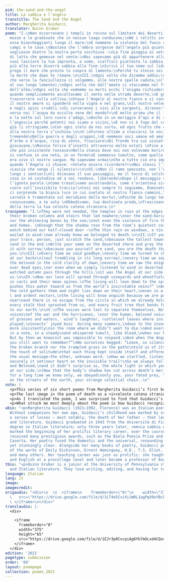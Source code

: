 ```yaml
---
pid: the-sand-and-the-angel
title: La sabbia e l’angelo
transtitle: The Sand and the Angel
author: Margherita Guidacci
translator: Quinn Gruber
poem: "I.\nNon occorrevano i templi in rovina sul limitare dei deserti,\nCon le colonne
  mozze e le gradinate che in nessun luogo conducono;\nNé i relitti insabbiati, le
  ossa biancheggianti lungo il mare;\nE nemmeno la violenza del fuoco contro i nostri
  campi e le case.\nBastava che l’ombra sorgesse dall’angolo più quieto della stanza,\nO
  vegliasse dietro la nostra porta socchiusa —\nLa fine pioggia ai vetri, un pezzo
  di latta che gemesse nel vento:\nNoi sapevamo già di appartenere alla morte.\n\nII.\nSe
  vuoi lasciare la tua impronta, o uomo, scalfisci piuttosto la sabbia,\nPerché la
  più alta torre diverrà sabbia alla fine.\nScrivi il tuo nome sul lido deserto, e
  prega il mare che presto lo cuopra di lamento:\nPerché tu stesso sei sabbia, sei
  la morte che dopo te rimane.\n\nIII.\nOgni volta che dicemmo addio;\nOgni volta
  che verso la fanciullezza ci volgemmo, alle nostre spalle caduta,\n(Tremando l’anima
  al suo lungo lamento);\nOgni volta che dall’amato ci staccammo nel freddo chiarore
  dell’alba;\nOgni volta che vedemmo su morti occhi l’enigma richiudersi;\nO anche
  quando semplicemente ascoltavamo il vento nelle strade deserte,\nE guardavamo l’autunno
  trascorrere sulla collina,\nStava l’Angelo al nostro fianco e ci consumava.\n\nIV.\nOra
  il nostro amore si spanderà nella vigna e nel grano,\nIl nostro veleno nei cactus
  e negli spini crudeli.\nSi curveranno i vivi alle sorgenti, diranno:\n«Chi spinse
  verso noi l’acqua da occulte vene del mondo?»\nE molto prima che il freddo li colga
  e la notte sul loro cuore s’adagi,\nAnche in un meriggio d’api e di succhi ardenti,\nConosceranno
  l’angoscia perché potenti noi siamo e vicini,\nE non vi è fuga dal cerchio in cui
  già li stringiamo,\nCon ogni stelo da noi sorto, ed ogni frutto che colmo e grave
  alla nostra terra s’inchina.\n\nV.\nFurono ultime a staccarsi le voci. Non le voci
  tremende\nDella guerra e degli uragani,\nE nemmeno voci umane ed amate,\nMa mormorii
  d’erbe e d’acque, risa di vento, frusciare\nDi fronde tra cui scoiattoli invisibili
  giocavano,\nRonzio felice d’insetti attraverso molte estati \nFino a quell’insetto
  che più insistente ronzava\nNella stanza dove noi non volevamo morire.\nE tutto
  si confuse in una nota, in un fermo\nE sommesso tumulto, come quello del sangue\nQuando
  era vivo il nostro sangue. Ma sapevamo ormai\nChe a tutto ciò era impossibile rispondere.\nE
  quando l’Angelo ci chiese: «Volete ancora ricordare?»\nNoi stessi l’implorammo:
  «Lascia che venga il silenzio!»\n\nVI.\nNon il ramo spezzato, non l’erba scomposta
  lungo i sentieri\nCi dicevano il suo passaggio, ma il tocco di solitudine\nChe ogni
  cosa in sé custodiva ed a noi rendeva, liberando\nDopo il messaggio consueto l’altra,
  l’ignota parola.\nCome trasalivamo ascoltandola, come s’orientava sicuro\nIl nostro
  cuore sull’invisibile traccia!\nCosì noi sempre ti seguimmo, Dominatore ed Amato,\nNé
  ci sorprende la bianca luce in cui svelato al nostro fianco cammini,\n(Ora che l’ombra
  carnale è tramontata sul meridiano della morte),\nPoiché da lungo tempo te solo
  conoscevamo, a te solo \nObbedivamo, tua destinata preda,\nTrascinando sulle vie
  della terra la tua celeste catena straniera.\n"
transpoem: "I.\nThey were not needed, the temples in ruin at the edges of deserts,\nwith
  their broken columns and stairs that led nowhere;\nnor the sand-buried shipwrecks,
  nor the whitening bones by the sea;\nnot even the violence of fire through our fields
  and homes. \nEnough that the shadow rose from the room’s quietest corner,\nor kept
  watch behind our half-closed door —\nThe thin rain on windows, a tin sheet that
  wailed in wind:\nwe already knew we belonged to death.\n\nII.\nIf you want to leave
  your trace, person, just scratch the sand,\nbecause the tallest tower will become
  sand in the end.\nWrite your name on the deserted shore and pray the sea soon covers
  it with sorrow:\nbecause you yourself are sand, you are the death that remains after
  you.\n\nIII.\nEvery time we said goodbye,\nevery time we turned to childhood fallen
  at our backs\n(soul trembling in its long sorrow),\nevery time we separated from
  the beloved in the cold clarity of dawn,\nevery time we saw the enigma reseal itself
  over dead eyes,\nor even when we simply listened to wind in deserted streets,\nand
  watched autumn pass through the hills,\nit was the Angel at our side, consuming
  us.\n\nIV.\nNow our love will spread through vineyards and wheatfields, \nour venom
  in cacti and their mean spines.\nThe living will lean down to the springs and ask:\n“Who
  pushes this water toward us from the world’s inscrutable veins?” \nAnd long before
  the cold gathers them and night lies down on their heart,\neven in a midday of bees
  \ and ardent nectars,\nthe living will know anguish because we are powerful and
  near\nand there is no escape from the circle in which we already hold them,\nwith
  every stalk that sprouted from us, and every fruit tree that bends full and grave
  to our earth.\n\nV.\nThe voices were last to separate themselves. Not the massive
  voices\nof the war and the hurricanes, \nnor the human, beloved voices,\nbut murmurs
  of grasses and waters,  wind’s laughter, rustle\nof leaves where invisible squirrels
  played,\ninsects’ joyed buzz  during many summers,\ndown to the insect that buzzed
  more insistently\nin the room where we didn’t want to die.\nAnd everything collided
  in a note, in a steady\nand whispered tumult, like blood,\nwhen our blood was living.
  But by then we knew\nit was impossible to respond.\nAnd when the Angel asked: “Do
  you still want to remember?”\nWe ourselves begged: “Leave, so silence comes!”\n\n\nVI.\nNeither
  the broken branch nor the trampled grass on the paths\ntold us of its passage, but
  the touch of solitude\nthat each thing kept inside itself and offered us, freeing—\nafter
  the usual message—the other, unknown word. \nHow we startled, listening to it, how
  securely it set\nour heart on the invisible trail!\nSo we always followed you, Ruler
  and Beloved,\nand it didn’t surprise us, the white light in which you walked unveiled
  at our side,\n(Now that the body’s shadow has cut across death’s meridian),\nSince
  for a long time we knew only, we obeyed\nonly you, your fated prey, \nDragging,
  on the streets of the earth, your strange celestial chain..\n"
note: |
  <p>This series of six short poems from Margherita Guidacci’s first book of poetry, <em>La sabbia e l’angelo</em> (<em>The Sand and the Angel</em>, 1946) reckons with the relationship between humans and nature, as well as the broader cycle of life and death.</p>
  <p>The last image in the poem of death as a <i>celeste catena straniera</i>, a “strange celestial chain,” particularly captivated me and guided my translation. I translated <em>straniero</em> as “strange” rather than the usual “foreign” because the Angel, a sort of overseer of the life/death balance, is a continuous presence in human life. I wanted “strange” to capture our inability to reconcile our knowledge of death with our own desire to live; we know death intimately, but are unable to fully comprehend what it entails.</p>
  <p>As I translated the poem, I was surprised to find that Guidacci’s voice, both direct and clear, cosmic and spiritual, had an almost Romantic lilt in English that comes across in phrases such as <i>o uomo</i> (“O man,” which I translated simply as “person”) and <i>Dominatore ed Amato</i> (“Ruler and Lover”). It’s crucial to note that Guidacci was not invested in the closed style of her contemporaries, the Hermetic poets; she instead used a more “ordinary” language to form the complex meanings and sounds of her works. Keeping this in mind, I tried to adhere as closely as I could to the flexible sentence order common to Italian while still maintaining sense in English, to convey that sense of familiarity and strangeness that coexists in the work.</p>
  <p>What struck me most deeply about the poem is how Guidacci recognizes the brevity of human life without assuming that our lives do not matter because of it. Rather, our absence serves as a permanent reminder of our existence: “Perché tu stesso sei sabbia, sei la morte che dopo te rimane.” “Because you yourself are sand, you are the death that remains after you.”</p>
abio: "<p>Margherita Guidacci (1921–1992, Florence) was an Italian poet and translator.
  Without companions her own age, Guidacci’s childhood was marked by solitude and
  a series of losses — most notably, the death of her father — that led her to poetry
  and literature. Guidacci graduated in 1943 from the Università di Firenze with a
  degree in Italian literature; only three years later, <em>La sabbia e l’angelo</em>
  marked the beginning of her prolific literary career, over the course of which she
  received many prestigious awards, such as the Biela Poesia Prize and the Premio
  Caserta. Her poetry fused the domestic and the universal, resounding with deep emotion,
  yet stunningly clear. Alongside her many books of poetry, Guidacci published translations
  of the works of Emily Dickinson, Ernest Hemingway, H.D., T.S. Eliot, John Donne,
  and many others. Her teaching career was just as prolific: she taught Latin, Greek,
  and English at a precollege level and later became a professor of Anglophone literature.</p>"
tbio: "<p>Quinn Gruber is a junior at the University of Pennsylvania studying English
  and Italian literature. They love writing, editing, and having far too many hobbies.</p>"
language: Italian
lang: it
image:
imagecredit:
origaudio: "<div>\n  \n  <iframe\n    frameborder=\"0\"\n    width=\"375\"\n    height=\"65\"\n
  \   src=\"https://drive.google.com/file/d/1LT4e5Cvi4jiW0L1agPqV8eYBckxlxT4n/preview\">\n
  \ </iframe>\n</div>"
translaudio: |-
  <div>

    <iframe
      frameborder="0"
      width="375"
      height="65"
      src="https://drive.google.com/file/d/1EJr3p8CvcpiAg6Yb7mOLxd4CQxd8GWwT/preview">
    </iframe>
  </div>
edition: '2021'
pagetype: submission
order: '09'
layout: poempage
collection: poems_2021
---
```

